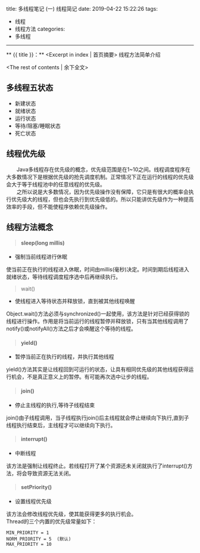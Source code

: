 title: 多线程笔记 (一) 线程简记
date: 2019-04-22 15:22:26
tags:
- 线程
- 线程方法
categories:
- 多线程
---
** {{ title }}：** <Excerpt in index | 首页摘要>
线程方法简单介绍
<!-- more -->
<The rest of contents | 余下全文>

## 多线程五状态 
- 新建状态  
- 就绪状态  
- 运行状态  
- 等待/阻塞/睡眠状态  
- 死亡状态

## 线程优先级

&emsp;&emsp;Java多线程存在优先级的概念，优先级范围是在1~10之间。线程调度程序在大多数情况下是根据优先级的抢先调度机制。正常情况下正在运行的线程的优先级会大于等于线程池中的任意线程的优先级。  
&emsp;&emsp;之所以说是大多数情况，因为优先级操作没有保障，它只是有很大的概率会执行优先级大的线程，但也会先执行到优先级低的。所以只能讲优先级作为一种提高效率的手段，但不能使程序依赖优先级操作。
## 线程方法概念

> #### sleep(long millis)

- 强制当前线程进行休眠

使当前正在执行的线程进入休眠，时间由millis(毫秒)决定。时间到期后线程进入就绪状态，等待线程调度程序选中后再继续执行。

> wait()

- 使线程进入等待状态并释放锁，直到被其他线程唤醒

Object.wait()方法必须与synchronized()一起使用，该方法是针对已经获得锁的线程进行操作。作用是将当前运行的线程暂停并释放锁，只有当其他线程调用了notify()或notifyAll()方法之后才会唤醒这个等待的线程。

> #### yield()

- 暂停当前正在执行的线程，并执行其他线程

yield()方法其实是让线程回到可运行的状态，让具有相同优先级的其他线程获得运行机会，不是真正意义上的暂停。有可能再次选中让步的线程。

> #### join()

- 停止主线程的执行,等待子线程结束

join()由子线程调用，当子线程执行join()后主线程就会停止继续向下执行,直到子线程执行结束后，主线程才可以继续向下执行。

> #### interrupt()

- 中断线程

该方法是强制让线程终止。若线程打开了某个资源还未关闭就执行了interrupt()方法，将会导致资源无法关闭。

> #### setPriority()

- 设置线程优先级

该方法会修改线程优先级，使其能获得更多的执行机会。  
Thread的三个内置的优先级常量如下：  

```
MIN_PRIORITY = 1  
NORM_PRIORITY = 5  (默认)
MAX_PRIORITY = 10  
```

